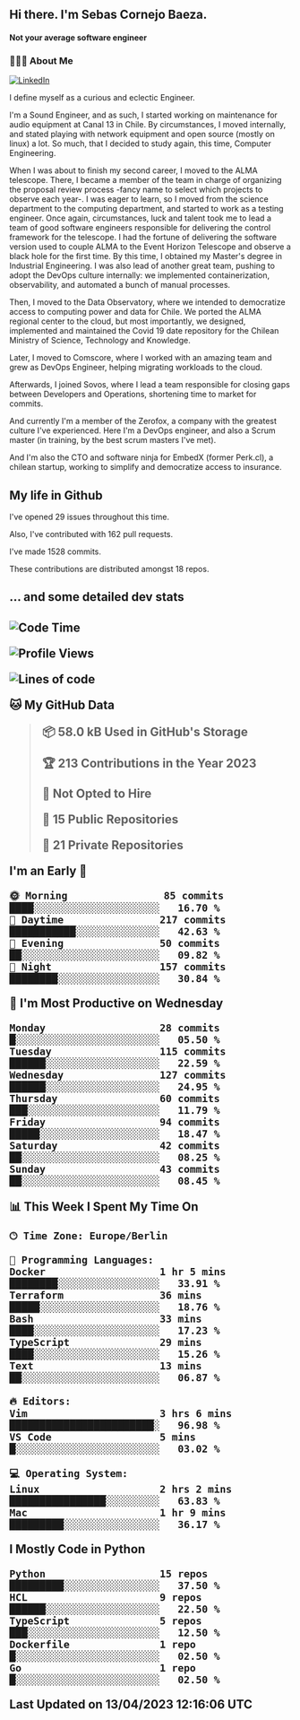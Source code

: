 <h2> Hi there.  I'm Sebas Cornejo Baeza.</h2>
<h4> Not your average software engineer</h4>
<h3> 👨🏻‍💻 About Me </h3>
<a href="http://linkedin.com/in/sebastian-cornejo-baeza/"><img alt="LinkedIn" src="https://img.shields.io/badge/Sebas%20Cornejo%20-informational?style=appveyor&logo=linkedin"></a>


I define myself as a curious and eclectic Engineer.

I'm a Sound Engineer, and as such, I started working on maintenance for audio equipment at Canal 13 in Chile.
By circumstances, I moved internally, and stated playing with network equipment and open source (mostly on linux) 
a lot. So much, that I decided to study again, this time, Computer Engineering.

When I was about to finish my second career, I moved to the ALMA telescope. There, I became a member of the team
in charge of organizing the proposal review process -fancy name to select which projects to observe each year-. 
I was eager to learn, so I moved from the science department to the computing department, and started to work as 
a testing engineer. Once again, circumstances, luck and talent took me to lead a team of good software engineers 
responsible for delivering the control framework for the telescope. I had the fortune of delivering the software
version used to couple ALMA to the Event Horizon Telescope and observe a black hole for the first time.
By this time, I obtained my Master's degree in Industrial Engineering.
I was also lead of another great team, pushing to adopt the DevOps culture internally: we implemented containerization, observability, and automated a bunch of manual processes.

Then, I moved to the Data Observatory, where we intended to democratize access to computing power
and data for Chile. We ported the ALMA regional center to the cloud, but most importantly, we designed, implemented
and maintained the Covid 19 date repository for the Chilean Ministry of Science, Technology and Knowledge.

Later, I moved to Comscore, where I worked with an amazing team and grew as DevOps Engineer, helping migrating workloads to the cloud.

Afterwards, I joined Sovos, where I lead a team responsible for closing gaps between Developers and Operations, shortening time to market for commits.

And currently I'm a member of the Zerofox, a company with the greatest culture I've experienced. Here I'm a DevOps
engineer, and also a Scrum master (in training, by the best scrum masters I've met).
 
And I'm also the CTO and software ninja for EmbedX (former Perk.cl), a chilean startup, working to simplify and democratize access to insurance.

<h2> My life in Github </h2>

I've opened 29 issues throughout this time.

Also, I've contributed with 162 pull requests.

I've made 1528 commits.

These contributions are distributed amongst 18 repos.

<h2>... and some detailed dev stats<h2>

<!--START_SECTION:waka-->
![Code Time](http://img.shields.io/badge/Code%20Time-312%20hrs%208%20mins-blue)

![Profile Views](http://img.shields.io/badge/Profile%20Views-0-blue)

![Lines of code](https://img.shields.io/badge/From%20Hello%20World%20I%27ve%20Written-607.5%20thousand%20lines%20of%20code-blue)

**🐱 My GitHub Data** 

> 📦 58.0 kB Used in GitHub's Storage 
 > 
> 🏆 213 Contributions in the Year 2023
 > 
> 🚫 Not Opted to Hire
 > 
> 📜 15 Public Repositories 
 > 
> 🔑 21 Private Repositories 
 > 
**I'm an Early 🐤** 

```text
🌞 Morning                85 commits          ████░░░░░░░░░░░░░░░░░░░░░   16.70 % 
🌆 Daytime                217 commits         ███████████░░░░░░░░░░░░░░   42.63 % 
🌃 Evening                50 commits          ██░░░░░░░░░░░░░░░░░░░░░░░   09.82 % 
🌙 Night                  157 commits         ████████░░░░░░░░░░░░░░░░░   30.84 % 
```
📅 **I'm Most Productive on Wednesday** 

```text
Monday                   28 commits          █░░░░░░░░░░░░░░░░░░░░░░░░   05.50 % 
Tuesday                  115 commits         ██████░░░░░░░░░░░░░░░░░░░   22.59 % 
Wednesday                127 commits         ██████░░░░░░░░░░░░░░░░░░░   24.95 % 
Thursday                 60 commits          ███░░░░░░░░░░░░░░░░░░░░░░   11.79 % 
Friday                   94 commits          █████░░░░░░░░░░░░░░░░░░░░   18.47 % 
Saturday                 42 commits          ██░░░░░░░░░░░░░░░░░░░░░░░   08.25 % 
Sunday                   43 commits          ██░░░░░░░░░░░░░░░░░░░░░░░   08.45 % 
```


📊 **This Week I Spent My Time On** 

```text
🕑︎ Time Zone: Europe/Berlin

💬 Programming Languages: 
Docker                   1 hr 5 mins         ████████░░░░░░░░░░░░░░░░░   33.91 % 
Terraform                36 mins             █████░░░░░░░░░░░░░░░░░░░░   18.76 % 
Bash                     33 mins             ████░░░░░░░░░░░░░░░░░░░░░   17.23 % 
TypeScript               29 mins             ████░░░░░░░░░░░░░░░░░░░░░   15.26 % 
Text                     13 mins             ██░░░░░░░░░░░░░░░░░░░░░░░   06.87 % 

🔥 Editors: 
Vim                      3 hrs 6 mins        ████████████████████████░   96.98 % 
VS Code                  5 mins              █░░░░░░░░░░░░░░░░░░░░░░░░   03.02 % 

💻 Operating System: 
Linux                    2 hrs 2 mins        ████████████████░░░░░░░░░   63.83 % 
Mac                      1 hr 9 mins         █████████░░░░░░░░░░░░░░░░   36.17 % 
```

**I Mostly Code in Python** 

```text
Python                   15 repos            █████████░░░░░░░░░░░░░░░░   37.50 % 
HCL                      9 repos             ██████░░░░░░░░░░░░░░░░░░░   22.50 % 
TypeScript               5 repos             ███░░░░░░░░░░░░░░░░░░░░░░   12.50 % 
Dockerfile               1 repo              █░░░░░░░░░░░░░░░░░░░░░░░░   02.50 % 
Go                       1 repo              █░░░░░░░░░░░░░░░░░░░░░░░░   02.50 % 
```




 Last Updated on 13/04/2023 12:16:06 UTC
<!--END_SECTION:waka-->
